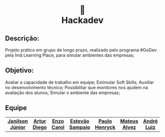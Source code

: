 <h1 align="center">
📄<br>Hackadev
</h1>

## Descrição: 

Projeto prático em grupo de longo prazo, realizado pelo programa #GoDev pela Ímã Learning Place, para simular ambientes das empresas; 

## Objetivo: 

Avaliar a capacidade de trabalho em equipe; Estimular Soft Skills; Auxiliar no desenvolvimento técnico; Possibilitar que monitores nos ajudem na avaliação dos alunos; Simular o ambiente das empresas; 

## Equipe

<table>
  <tr>
    <td align="center">
      <a href="https://github.com/JanilsonJ">
          <b>Janilson Júnior</b>
      </a>
    </td>
    <td align="center">
      <a href="https://github.com/ArturDiego">
          <b>Artur Diego</b>
      </a>
    </td>
    <td align="center">
      <a href="https://github.com/ezcmacedo">
          <b>Enzo Carol</b>
      </a>
    </td>
    <td align="center">
      <a href="https://github.com/estevaosampaio">
          <b>Estevão Sampaio</b>
      </a>
    </td>
    <td align="center">
      <a href="https://github.com/PauloHenryck">
          <b>Paulo Henryck</b>
      </a>
    </td>
    <td align="center">
      <a href="https://github.com/mateus-asouza">
          <b>Mateus Alvez</b>
      </a>
    </td>
    <td align="center">
      <a href="https://github.com/allagyn">
          <b>André Luiz</b>
      </a>
    </td>
    <td align="center">
      <a href="https://github.com/Fabioazevedojr">
          <b>Fábio Marques</b>
      </a>
    </td>
  </tr>
</table>

